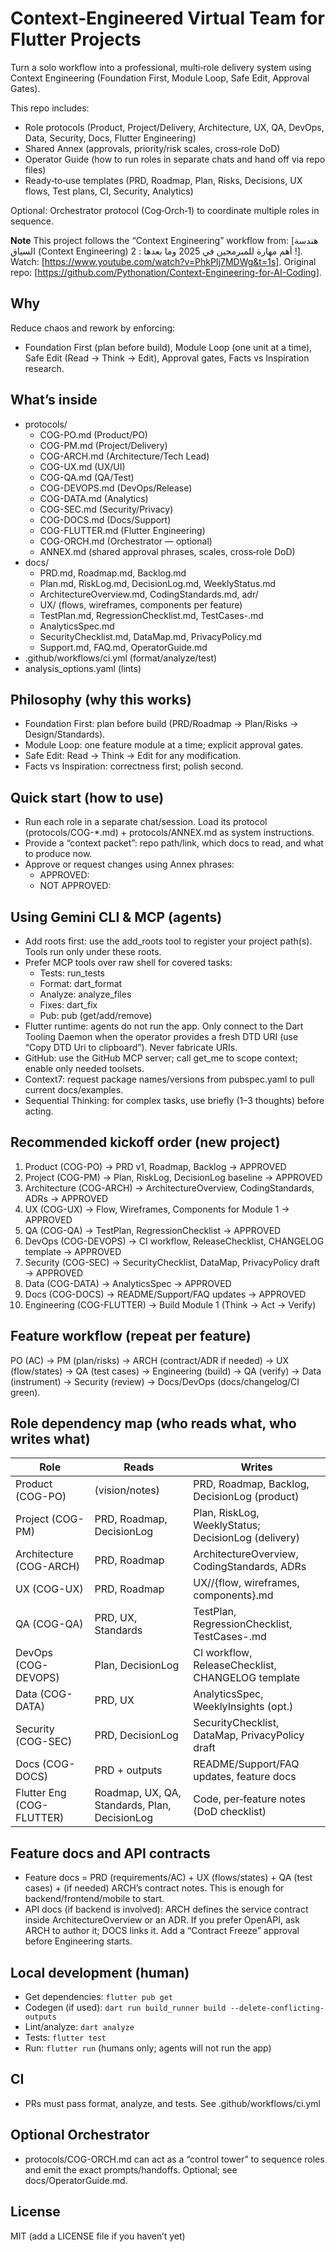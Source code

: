 # Context‑Engineered Virtual Team for Flutter Projects

Turn a solo workflow into a professional, multi‑role delivery system using Context Engineering (Foundation First, Module Loop, Safe Edit, Approval Gates).

This repo includes:
- Role protocols (Product, Project/Delivery, Architecture, UX, QA, DevOps, Data, Security, Docs, Flutter Engineering)
- Shared Annex (approvals, priority/risk scales, cross‑role DoD)
- Operator Guide (how to run roles in separate chats and hand off via repo files)
- Ready‑to‑use templates (PRD, Roadmap, Plan, Risks, Decisions, UX flows, Test plans, CI, Security, Analytics)

Optional: Orchestrator protocol (Cog‑Orch‑1) to coordinate multiple roles in sequence.

**Note**
This project follows the “Context Engineering” workflow from: [هندسة السياق (Context Engineering) 2 : أهم مهارة للمبرمجين في 2025 وما بعدها !]. 
Watch: [https://www.youtube.com/watch?v=PhkPIj7MDWg&t=1s].
Original repo: [https://github.com/Pythonation/Context-Engineering-for-AI-Coding].

## Why
Reduce chaos and rework by enforcing:
- Foundation First (plan before build), Module Loop (one unit at a time), Safe Edit (Read → Think → Edit), Approval gates, Facts vs Inspiration research.

## What’s inside

- protocols/
  - COG-PO.md (Product/PO)
  - COG-PM.md (Project/Delivery)
  - COG-ARCH.md (Architecture/Tech Lead)
  - COG-UX.md (UX/UI)
  - COG-QA.md (QA/Test)
  - COG-DEVOPS.md (DevOps/Release)
  - COG-DATA.md (Analytics)
  - COG-SEC.md (Security/Privacy)
  - COG-DOCS.md (Docs/Support)
  - COG-FLUTTER.md (Flutter Engineering)
  - COG-ORCH.md (Orchestrator — optional)
  - ANNEX.md (shared approval phrases, scales, cross‑role DoD)
- docs/
  - PRD.md, Roadmap.md, Backlog.md
  - Plan.md, RiskLog.md, DecisionLog.md, WeeklyStatus.md
  - ArchitectureOverview.md, CodingStandards.md, adr/
  - UX/ (flows, wireframes, components per feature)
  - TestPlan.md, RegressionChecklist.md, TestCases-<feature>.md
  - AnalyticsSpec.md
  - SecurityChecklist.md, DataMap.md, PrivacyPolicy.md
  - Support.md, FAQ.md, OperatorGuide.md
- .github/workflows/ci.yml (format/analyze/test)
- analysis_options.yaml (lints)

## Philosophy (why this works)
- Foundation First: plan before build (PRD/Roadmap → Plan/Risks → Design/Standards).
- Module Loop: one feature module at a time; explicit approval gates.
- Safe Edit: Read → Think → Edit for any modification.
- Facts vs Inspiration: correctness first; polish second.

## Quick start (how to use)
- Run each role in a separate chat/session. Load its protocol (protocols/COG-*.md) + protocols/ANNEX.md as system instructions.
- Provide a “context packet”: repo path/link, which docs to read, and what to produce now.
- Approve or request changes using Annex phrases:
  - APPROVED: <item>
  - NOT APPROVED: <reason>

## Using Gemini CLI & MCP (agents)
- Add roots first: use the add_roots tool to register your project path(s). Tools run only under these roots.
- Prefer MCP tools over raw shell for covered tasks:
  - Tests: run_tests
  - Format: dart_format
  - Analyze: analyze_files
  - Fixes: dart_fix
  - Pub: pub (get/add/remove)
- Flutter runtime: agents do not run the app. Only connect to the Dart Tooling Daemon when the operator provides a fresh DTD URI (use “Copy DTD Uri to clipboard”). Never fabricate URIs.
- GitHub: use the GitHub MCP server; call get_me to scope context; enable only needed toolsets.
- Context7: request package names/versions from pubspec.yaml to pull current docs/examples.
- Sequential Thinking: for complex tasks, use briefly (1–3 thoughts) before acting.

## Recommended kickoff order (new project)
1) Product (COG-PO) → PRD v1, Roadmap, Backlog → APPROVED  
2) Project (COG-PM) → Plan, RiskLog, DecisionLog baseline → APPROVED  
3) Architecture (COG-ARCH) → ArchitectureOverview, CodingStandards, ADRs → APPROVED  
4) UX (COG-UX) → Flow, Wireframes, Components for Module 1 → APPROVED  
5) QA (COG-QA) → TestPlan, RegressionChecklist → APPROVED  
6) DevOps (COG-DEVOPS) → CI workflow, ReleaseChecklist, CHANGELOG template → APPROVED  
7) Security (COG-SEC) → SecurityChecklist, DataMap, PrivacyPolicy draft → APPROVED  
8) Data (COG-DATA) → AnalyticsSpec → APPROVED  
9) Docs (COG-DOCS) → README/Support/FAQ updates → APPROVED  
10) Engineering (COG-FLUTTER) → Build Module 1 (Think → Act → Verify)

## Feature workflow (repeat per feature)
PO (AC) → PM (plan/risks) → ARCH (contract/ADR if needed) → UX (flow/states) → QA (test cases) → Engineering (build) → QA (verify) → Data (instrument) → Security (review) → Docs/DevOps (docs/changelog/CI green).

## Role dependency map (who reads what, who writes what)

| Role | Reads | Writes |
|---|---|---|
| Product (COG-PO) | (vision/notes) | PRD, Roadmap, Backlog, DecisionLog (product) |
| Project (COG-PM) | PRD, Roadmap, DecisionLog | Plan, RiskLog, WeeklyStatus; DecisionLog (delivery) |
| Architecture (COG-ARCH) | PRD, Roadmap | ArchitectureOverview, CodingStandards, ADRs |
| UX (COG-UX) | PRD, Roadmap | UX/<feature>/{flow, wireframes, components}.md |
| QA (COG-QA) | PRD, UX, Standards | TestPlan, RegressionChecklist, TestCases-<feature>.md |
| DevOps (COG-DEVOPS) | Plan, DecisionLog | CI workflow, ReleaseChecklist, CHANGELOG template |
| Data (COG-DATA) | PRD, UX | AnalyticsSpec, WeeklyInsights (opt.) |
| Security (COG-SEC) | PRD, DecisionLog | SecurityChecklist, DataMap, PrivacyPolicy draft |
| Docs (COG-DOCS) | PRD + outputs | README/Support/FAQ updates, feature docs |
| Flutter Eng (COG-FLUTTER) | Roadmap, UX, QA, Standards, Plan, DecisionLog | Code, per‑feature notes (DoD checklist) |

## Feature docs and API contracts
- Feature docs = PRD (requirements/AC) + UX (flows/states) + QA (test cases) + (if needed) ARCH’s contract notes. This is enough for backend/frontend/mobile to start.
- API docs (if backend is involved): ARCH defines the service contract inside ArchitectureOverview or an ADR. If you prefer OpenAPI, ask ARCH to author it; DOCS links it. Add a “Contract Freeze” approval before Engineering starts.

## Local development (human)
- Get dependencies: `flutter pub get`
- Codegen (if used): `dart run build_runner build --delete-conflicting-outputs`
- Lint/analyze: `dart analyze`
- Tests: `flutter test`
- Run: `flutter run` (humans only; agents will not run the app)

## CI
- PRs must pass format, analyze, and tests. See .github/workflows/ci.yml

## Optional Orchestrator
- protocols/COG-ORCH.md can act as a “control tower” to sequence roles and emit the exact prompts/handoffs. Optional; see docs/OperatorGuide.md.

## License
MIT (add a LICENSE file if you haven’t yet)
